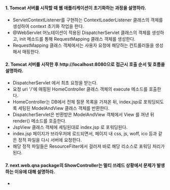 #### 1. Tomcat 서버를 시작할 때 웹 애플리케이션이 초기화하는 과정을 설명하라.
* ServletContextListener를 구현하는 ContextLoaderListener 클래스의 객체를 생성하여 context 초기화 작업을 한다.
* @WebServlet 어노테이션이 적용된 DispatcherServlet 클래스의 객체를 생성하고, init 메소드를 통해 RequestMapping 클래스 객체를 생성한다.
* RequestMapping 클래스 객체에서는 사용자 요청에 해당하는 컨트롤러들을 생성해서 매핑한다.

#### 2. Tomcat 서버를 시작한 후 http://localhost:8080으로 접근시 호출 순서 및 흐름을 설명하라.
* DispatcherServlet 에서 최초 요청을 받는다.
* 요청 uri '/'에 매핑된 HomeController 클래스 객체의 execute 메소드를 호출한다.
* HomeController는 DB에서 전체 질문 목록을 가져온 뒤, index.jsp로 포워딩되도록 세팅된 ModelAndView 클래스 객체를 반환한다.
* DispatcherServlet은 반환받은 ModelAndView 객체에서 View 를 꺼낸 뒤 render() 메소드를 호출한다.
* JspView 클래스 객체에 세팅된대로 index.jsp 로 포워딩된다.
* index.jsp 페이지가 브라우저에 로드되면서, 페이지 내 css, js, woff, ico 등과 같은 정적 파일을 다시 서버에 요청한다.
* 해당 정적 파일들은 ResourceFilter에서 걸러져 바로 해당 리소스로 포워딩 처리가 된다.

#### 7. next.web.qna package의 ShowController는 멀티 쓰레드 상황에서 문제가 발생하는 이유에 대해 설명하라.
* 
